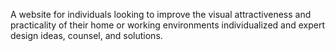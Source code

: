 A website for individuals looking to improve the visual attractiveness and practicality of their home or working environments
individualized and expert design ideas, counsel, and solutions.
